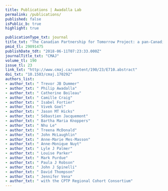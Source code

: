 ```yaml
---
title: Publications | Awadalla Lab
permalink: /publications/
published: false
isPublic_b: true
highlight: true

publicationType_txt: journal
title_txt: "The Canadian Partnership for Tomorrow Project: a pan-Canadian platform for research on chronic disease prevention."
pmid_tl: 29891475
publishDate_tdt: "2018-06-11T07:23:33.000Z"
journalTitle_txt: "CMAJ"
volume_tl: 190
issue_tl: 23
link_txt: "http://www.cmaj.ca/content/190/23/E710.abstract"
doi_txt: "10.1503/cmaj.170292"
authors_list: 
- author_txt: " Trevor JB Dummer"
- author_txt: " Philip Awadalla"
- author_txt: " Catherine Boileau"
- author_txt: " Camille Craig"
- author_txt: " Isabel Fortier"
- author_txt: " Vivek Goel"
- author_txt: " Jason MT Hicks"
- author_txt: " Sébastien Jacquemont"
- author_txt: " Bartha Maria Knoppers"
- author_txt: " Nhu Le"
- author_txt: " Treena McDonald"
- author_txt: " John McLaughlin"
- author_txt: " Anne-Marie Mes-Masson"
- author_txt: " Anne-Monique Nuyt"
- author_txt: " Lyle J Palmer"
- author_txt: " Louise Parker"
- author_txt: " Mark Purdue"
- author_txt: " Paula J Robson"
- author_txt: " John J Spinelli"
- author_txt: " David Thompson"
- author_txt: " Jennifer Vena"
- author_txt: " with the CPTP Regional Cohort Consortium" 
---
```

